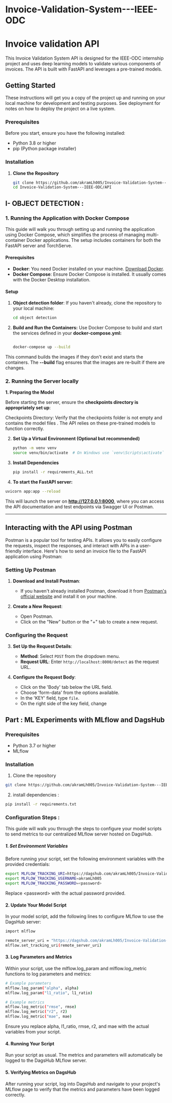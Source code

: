 # Invoice-Validation-System---IEEE-ODC

# Invoice validation API


This Invoice Validation System API is designed for the IEEE-ODC internship project and uses deep learning models to validate various components of invoices. The API is built with FastAPI and leverages a pre-trained models.

## Getting Started

These instructions will get you a copy of the project up and running on your local machine for development and testing purposes. See deployment for notes on how to deploy the project on a live system.

### Prerequisites

Before you start, ensure you have the following installed:
- Python 3.8 or higher
- pip (Python package installer)

### Installation

1. **Clone the Repository**

   ```bash
   git clone https://github.com/akramLh005/Invoice-Validation-System---IEEE-ODC.git
   cd Invoice-Validation-System---IEEE-ODC/API
   ```

## I- OBJECT DETECTION : 

### 1. Running the Application with Docker Compose

This guide will walk you through setting up and running the application using Docker Compose, which simplifies the process of managing multi-container Docker applications. The setup includes containers for both the FastAPI server and TorchServe.

#### Prerequisites

- **Docker**: You need Docker installed on your machine. [Download Docker](https://www.docker.com/products/docker-desktop).
- **Docker Compose**: Ensure Docker Compose is installed. It usually comes with the Docker Desktop installation.

#### Setup

1. **Object detection folder**:
   If you haven't already, clone the repository to your local machine:
   ```bash
   cd object detection
   ```
2. **Build and Run the Containers:**
Use Docker Compose to build and start the services defined in your **docker-compose.yml:**
   ```bash

   docker-compose up --build
   ```
This command builds the images if they don't exist and starts the containers. The **--build** flag ensures that the images are re-built if there are changes.

    
 

### 2. Running the Server locally 
**1. Preparing the Model**

Before starting the server, ensure the **checkpoints directory is appropriately set up**:

Checkpoints Directory: Verify that the checkpoints folder is not empty and contains the model files . The API relies on these pre-trained models to function correctly.
 
2. **Set Up a Virtual Environment (Optional but recommended)**
 
    ```bash
    python -m venv venv
    source venv/bin/activate  # On Windows use `venv\Scripts\activate`
    ```

3. **Install Dependencies**

    ```bash
    pip install -r requirements_ALL.txt
    ```
4. **To start the FastAPI server:**

```bash
uvicorn app:app --reload
```
This will launch the server on **http://127.0.0.1:8000**, where you can access the API documentation and test endpoints via Swagger UI or Postman.

-------------------------------------------------------------------------------------------------------------------------------
## Interacting with the API using Postman

Postman is a popular tool for testing APIs. It allows you to easily configure the requests, inspect the responses, and interact with APIs in a user-friendly interface. Here's how to send an invoice file to the FastAPI application using Postman:

### Setting Up Postman

1. **Download and Install Postman**:
   - If you haven't already installed Postman, download it from [Postman's official website](https://www.postman.com/downloads/) and install it on your machine.

2. **Create a New Request**:
   - Open Postman.
   - Click on the "New" button or the "+" tab to create a new request.

### Configuring the Request

3. **Set Up the Request Details**:
   - **Method**: Select `POST` from the dropdown menu.
   - **Request URL**: Enter `http://localhost:8000/detect` as the request URL.

4. **Configure the Request Body**:
   - Click on the 'Body' tab below the URL field.
   - Choose 'form-data' from the options available.
   - In the 'KEY' field, type `file`.
   - On the right side of the key field, change




## Part : ML Experiments with MLflow and DagsHub



### Prerequisites

- Python 3.7 or higher
- MLflow

### Installation
1. Clone the repository
```bash
git clone https://github.com/akramLh005/Invoice-Validation-System---IEEE-ODC.git
```

2. install dependencies :
```bash
pip install -r requirements.txt
```

 
### Configuration Steps : 
This guide will walk you through the steps to configure your model scripts to send metrics to our centralized MLflow server hosted on DagsHub.
##### 1. Set Environment Variables 

Before running your script, set the following environment variables with the provided credentials:

```bash
export MLFLOW_TRACKING_URI=https://dagshub.com/akramLh005/Invoice-Validation-System---IEEE-ODC.mlflow
export MLFLOW_TRACKING_USERNAME=akramLh005
export MLFLOW_TRACKING_PASSWORD=<password>
```
Replace \<password\> with the actual password provided.

#### 2. Update Your Model Script 

In your model script, add the following lines to configure MLflow to use the DagsHub server:
```bash
import mlflow

remote_server_uri = "https://dagshub.com/akramLh005/Invoice-Validation-System---IEEE-ODC.mlflow"
mlflow.set_tracking_uri(remote_server_uri)
```

#### 3. Log Parameters and Metrics 
Within your script, use the mlflow.log_param and mlflow.log_metric functions to log parameters and metrics:
```bash
# Example parameters
mlflow.log_param("alpha", alpha)
mlflow.log_param("l1_ratio", l1_ratio)

# Example metrics
mlflow.log_metric("rmse", rmse)
mlflow.log_metric("r2", r2)
mlflow.log_metric("mae", mae)
```
Ensure you replace alpha, l1_ratio, rmse, r2, and mae with the actual variables from your script.

#### 4. Running Your Script
Run your script as usual. The metrics and parameters will automatically be logged to the DagsHub MLflow server.

#### 5. Verifying Metrics on DagsHub
After running your script, log into DagsHub and navigate to your project's MLflow page to verify that the metrics and parameters have been logged correctly.
